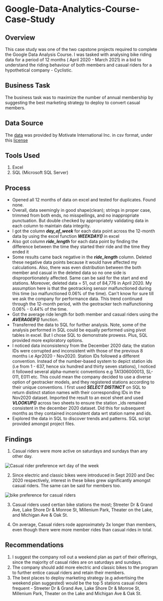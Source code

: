 # Google-Data-Analytics-Course-Case-Study

## Overview
This case study was one of the two capstone projects required to complete the Google Data Analysis Course.
I was tasked with analysing bike riding data for a period of 12 months ( April 2020 - March 2021) in a bid to understand the riding behaviour of both members and casual riders for a hypothetical company - Cyclistic.

## Business Task
The business task was to maximize the number of annual membership by suggesting the best marketing strategy to deploy to convert casual members.

## Data Source
The [data](https://divvy-tripdata.s3.amazonaws.com/index.html) was provided by Motivate International Inc. in csv format, under this [license](https://ride.divvybikes.com/data-license-agreement)

## Tools Used
1. Excel
2. SQL (Microsoft SQL Server)

## Process
- Opened all 12 months of data on excel and tested for duplicates. Found none.
- Overall, data seemingly in good shape(clean); strings in proper case, trimmed from both ends, no misspellings, and no inappropriate punctuation. But double checked by appropriately validating data in each column to maintain data integrity.
- I got the column ***day_of_week*** for each data point across the 12-month data by using the excel function ***WEEKDAY()*** in excel
- Also got column ***ride_length*** for each data point by finding the difference between the time they started their ride and the time they ended it
- Some results came back negative in the ***ride_length*** column. Deleted these negative data points because it would have affected my calculations. Also, there was even distribution between the both member and casual in the deleted data so no one side is disproportionately affected. Same can be said for the start and end stations. Moreover, deleted data = 51, out of 84,776 in April 2020. My assumption here is that the geotracking sensor malfunctioned during this time (so malfunctioned 0.06% of the time). Can't know for sure till we ask the company for performance data. This trend continued through the 12-month period, with the geotracker tech malfunctioning 0.06% - 0.44% of the time. 
- Got the average ride length for both member and casual riders using the ***AVERAGEIF()*** function.
- Transferred the data to SQL for further analysis. Note, some of the analysis performed in SQL could be equally performed using pivot tables in excel. But I chose SQL to demonstrate prowess. Plus, SQL provided more exploratory options. 
- I noticed data inconsistency from the December 2020 data; the station IDs were corrupted and inconsistent with those of the previous 8 months i.e Apr2020 - Nov2020. Station IDs followed a different convention. Instead of the number-based system to depict station ids (i.e from 1 - 637, hence six hundred and thirty seven stations), I noticed it followed several alpha-numeric conventions e.g TA1306000013, SL-011, E011 etc. This could mean the company decided to use a diverse option of geotracker models, and they registered stations according to their unique conventions. I first used ***SELECT DISTINCT*** on SQL to return distinct station names  with their corresponding IDs in the Nov2020 dataset. Imported the result to an excel sheet and used ***VLOOKUP()*** across two sheets to ensure the station _ids remained consistent in the december 2020 dataset. Did this for subsequent months as they contained inconsistent data wrt station name and ids.
- Explored the data in SQL to discover trends and patterns. SQL script provided amongst project files.

## Findings
1. Casual riders were more active on saturdays and sundays than any other day.

![Casual rider preference wrt day of the week](https://user-images.githubusercontent.com/118135226/201784677-1363dc79-b579-4253-9ad2-b52fb7beadc4.png)

2. Since electric and classic bikes were introduced in Sept 2020 and Dec 2020 respectively, interest in these bikes grew significantly amongst casual riders. The same can be said for members too.

![bike preference for casual riders](https://user-images.githubusercontent.com/118135226/201785235-150cc6d4-06af-44de-b4ee-c15c9216b336.png)

3. Casual riders used certian bike stations the most; Streeter Dr & Grand Ave, Lake Shore Dr & Monroe St, Millenium Park, Theater on the Lake, and Michigan Ave & Oak St.

4. On average, Casual riders rode approximately 3x longer than members, even though there were more member rides than casual rides in total.

## Recommendations
1. I suggest the company roll out a weekend plan as part of their offerings, since the majority of casual rides are on saturdays and sundays.
2. The company should add more electric and classic bikes to the program to further entice casual riders and retain their members.
3. The best places to deploy marketing strategy (e.g advertising the weekend plan suggested) would be the top 5 stations casual riders frequent - Streeter Dr & Grand Ave, Lake Shore Dr & Monroe St, Millenium Park, Theater on the Lake and Michigan Ave & Oak St.
